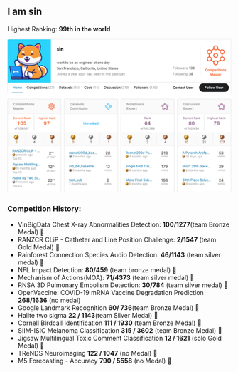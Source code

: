 ## I am sin
Highest Ranking: **99th in the world** 

![](https://github.com/sin1012/sin1012/blob/master/sin_profile_image.png)

### Competition History:
- VinBigData Chest X-ray Abnormalities Detection: **100/1277**(team Bronze Medal) :3rd_place_medal:
- RANZCR CLiP - Catheter and Line Position Challenge: **2/1547** (team Gold Medal) :1st_place_medal:
- Rainforest Connection Species Audio Detection: **46/1143** (team silver medal) :2nd_place_medal:
- NFL Impact Detection: **80/459** (team bronze medal) :3rd_place_medal:
- Mechanism of Actions(MOA): **71/4373** (team silver medal) :2nd_place_medal:
- RNSA 3D Pulmonary Embolism Detection: **30/784** (team silver medal) :2nd_place_medal:
- OpenVaccine: COVID-19 mRNA Vaccine Degradation Prediction **268/1636** (no medal)
- Google Landmark Recognition **60/ 736**(team Bronze Medal) :3rd_place_medal:
- Halite two sigma **22 / 1143**(team Silver Medal) :2nd_place_medal:
- Cornell Birdcall Identification **111 / 1930** (team Bronze Medal) :3rd_place_medal:
- SIIM-ISIC Melanoma Classification **315 / 3602** (team Bronze Medal) :3rd_place_medal:
- Jigsaw Multilingual Toxic Comment Classification **12 / 1621** (solo Gold Medal) :1st_place_medal:
- TReNDS Neuroimaging **122 / 1047** (no Medal) :eyes:
- M5 Forecasting - Accuracy **790 / 5558** (no Medal) :eyes:
